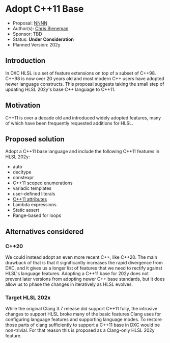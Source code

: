 <!-- {% raw %} -->

# Adopt C++11 Base

* Proposal: [NNNN](NNNN-cxx11-base.md)
* Author(s): [Chris Bieneman](https://github.com/llvm-beanz)
* Sponsor: TBD
* Status: **Under Consideration**
* Planned Version: 202y

## Introduction

In DXC HLSL is a set of feature extensions on top of a subset of C++98. C++98
is now over 20 years old and most modern C++ users have adopted newer language
constructs. This proposal suggests taking the small step of updating HLSL 202y's
base C++ language to C++11.

## Motivation

C++11 is over a decade old and introduced widely adopted features, many of which
have been frequently requested additions for HLSL.

## Proposed solution

Adopt a C++11 base language and include the following C++11 features in HLSL 202y:
* auto
* decltype
* constexpr
* C++11 scoped enumerations
* variadic templates
* user-defined literals
* [C++11 attributes](/proposals/0002-cxx-attributes.md)
* Lambda expressions
* Static assert
* Range-based for loops

## Alternatives considered

### C++20

We could instead adopt an even more recent C++, like C++20. The main drawback of
that is that it significantly increases the rapid divergence from DXC, and it
gives us a longer list of features that we need to rectify against HLSL's
language features. Adopting a C++11 base for 202y does not prevent later
versions from adopting newer C++ base standards, but it does allow us to phase
the changes in iteratively as HLSL evolves.

### Target HLSL 202x

While the original Clang 3.7 release did support C++11 fully, the intrusive
changes to support HLSL broke many of the basic features Clang uses for
configuring language features and supporting language modes. To restore those
parts of clang sufficiently to support a C++11 base in DXC would be non-trivial.
For that reason this is proposed as a Clang-only HLSL 202y feature.

<!-- {% endraw %} -->
